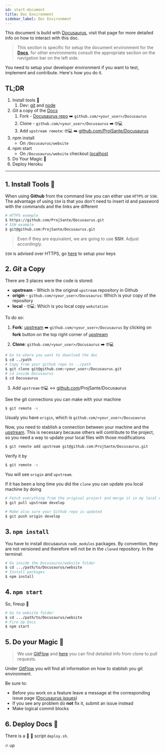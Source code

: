 ```yaml
---
id: start-document
title: Doc Environment
sidebar_label: Doc Environment
---
```


This document is build with <a href="https://docusaurus.io/en/"><a href="https://gohugo.io/">Docusaurus</a>, visit that page for more detailed info on how to interact with this doc.

> This section is specific for setup the document environment for the **[Docs](github.com/ProjSante/Docusaurus)**, for other environments consult the appropriate section on the navigation bar on the left side.

You need to setup your developer environment if you want to test, implement and contribute. Here's how you do it.

## TL;DR

1. Install tools 🔧
	1. Dev: [git](https://git-scm.com/) and [node](https://nodejs.org/)
2. _Git_ a copy of the [Docs](github.com/ProjSante/Docusaurus)
	1. Fork - [Docusaurus repo](github.com/ProjSante/Docusaurus) ➡️ `github.com/<your_user>/Docusaurus`
	2. Clone - `github.com/<your_user>/Docusaurus` ➡️ 🤓💻
	3. Add `upstream remote`: 🤓💻 ➡️ [github.com/ProjSante/Docusaurus](github.com/ProjSante/Docusaurus)
3. npm install
	- On `/Docusaurus/website`
4. npm start
	- On `/Docusaurus/website` checkout [localhost](http://localhost:3000/)
5. Do Your Magic 🎩
6. Deploy Heroku

<hr />

## 1. Install Tools 🔧
When using **Github** from the command line you can either use `HTTPS` or `SSH`. The advantage of using `SSH` is that you don't need to insert id and password with the commands and the links are different
```sh
# HTTPS exemple
$ https://github.com/ProjSante/Docusaurus.git
# SSH example
$ git@github.com:ProjSante/Docusaurus.git
```
> Even if they are equivalent, we are going to use **SSH**. Adjust accordingly.

`SSH` is advised over HTTPS, go [here](https://help.github.com/en/articles/connecting-to-github-with-ssh) to setup your keys

## 2. _Git_ a Copy
There are 3 places were the code is stored:

- **upstream** - Which is the original `upstream` repository in Github
- **origin** - `github.com/<your_user>/Docusaurus`: Which is your copy of the repository
- **local** - 🤓💻: Which is you local copy `wokstation`

To do so:

1. **Fork**: [upstream](github.com/ProjSante/Docusaurus) ➡️ `github.com/<your_user>/Docusaurus`
 by clicking on **fork** button on the top right corner of [upstream](https://github.com/ProjSante/Docusaurus)

2. **Clone**: `github.com/<your_user>/Docusaurus` ️️➡️️️️ 🤓💻

```sh
# Go to where you want to download the doc
$ cd ../path
# Copy from your github repo to ../path
$ git clone git@github.com:<your_user>/Docusaurus.git
# cd inside Docusaurus
$ cd Docusaurus
```

3. Add `upstream` 🤓💻 ↔️ [github.com](github.com)/ProjSante/Docusaurus

See the git connections you can make with your machine
```sh
$ git remote -v
```
Usualy you have `origin`, which is `github.com/<your_user>/Docusaurus`
 
Now, you need to stablish a connection between your machine and the [upstream](github.com/ProjSante/Docusaurus).
This is necessary because others will contribute to the project, so you need a way to update your local files with those modifications

```sh
$ git remote add upstream git@github.com:ProjSante/Docusaurus.git
```

Verify it by
```sh
$ git remote -v
```
You will see `origin` and `upstream`.

If it has been a long time you did the `clone` you can update you local machine by doing 
```sh
# Fetch everything from the original project and merge it in my local machine
$ git pull upstream develop

# Make also sure your Github repo is updated
$ git push origin develop
```

## 3. `npm install`
You have to install docusaurus `node_modules` packages. By convention, they are not versioned and therefore will not be in the `cloned` repository. In the terminal:
```sh
# Go inside the Docusaurus/website folder
$ cd .../path/to/Docusaurus/website
# Install packages
$ npm install
```

## 4. `npm start`
So, fireup 🚀
```sh
# Go to website folder
$ cd .../path/to/Docusaurus/website
# Fire Up Docs
$ npm start
```

## 5. Do your Magic 🎩
> We use [GitFlow](https://nvie.com/posts/a-successful-git-branching-model/) and [here](git-gitflow) you can find detailed info from clone to pull requests.

Under [GitFlow](git-gitflow) you will find all information on how to stablish you git environment.

Be sure to:

- Before you work on a feature leave a message at the corresponding issue page ([Docusaurus issues](https://github.com/ProjSante/Docusaurus/issues))
- If you see any problem do **not** fix it, submit an issue instead
- Make logical commit blocks

## 6. Deploy Docs 🚀
There is a 🎩 🐚 script `deploy.sh`.

🔥 up

